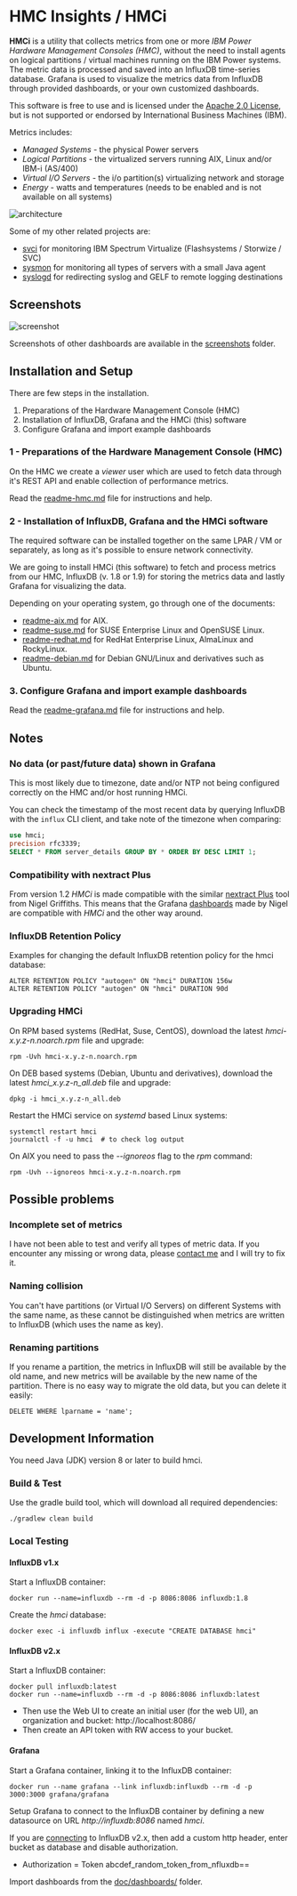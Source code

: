 # HMC Insights / HMCi

**HMCi** is a utility that collects metrics from one or more *IBM Power Hardware Management Consoles (HMC)*, without the need to install agents on logical partitions / virtual machines running on the IBM Power systems. The metric data is processed and saved into an InfluxDB time-series database. Grafana is used to visualize the metrics data from InfluxDB through provided dashboards, or your own customized dashboards.

This software is free to use and is licensed under the [Apache 2.0 License](LICENSE), but is not supported or endorsed by International Business Machines (IBM).

Metrics includes:

 - *Managed Systems* - the physical Power servers
 - *Logical Partitions* - the virtualized servers running AIX, Linux and/or IBM-i (AS/400)
 - *Virtual I/O Servers* - the i/o partition(s) virtualizing network and storage
 - *Energy* - watts and temperatures (needs to be enabled and is not available on all systems)

![architecture](doc/HMCi.png)

Some of my other related projects are:

- [svci](https://git.data.coop/nellemann/svci) for monitoring IBM Spectrum Virtualize (Flashsystems / Storwize / SVC)
- [sysmon](https://git.data.coop/nellemann/sysmon) for monitoring all types of servers with a small Java agent
- [syslogd](https://git.data.coop/nellemann/syslogd) for redirecting syslog and GELF to remote logging destinations

## Screenshots

![screenshot](doc/screenshots/sys-util.png)

Screenshots of other dashboards are available in the [screenshots](doc/screenshots/) folder.

## Installation and Setup

There are few steps in the installation.

1. Preparations of the Hardware Management Console (HMC)
2. Installation of InfluxDB, Grafana and the HMCi (this) software
3. Configure Grafana and import example dashboards


### 1 - Preparations of the Hardware Management Console (HMC)

On the HMC we create a *viewer* user which are used to fetch data through it's REST API and enable collection of performance metrics.

Read the [readme-hmc.md](doc/readme-hmc.md) file for instructions and help.


### 2 - Installation of InfluxDB, Grafana and the HMCi software

The required software can be installed together on the same LPAR / VM or separately, as long as it's possible to ensure network connectivity.

We are going to install HMCi (this software) to fetch and process metrics from our HMC, InfluxDB (v. 1.8 or 1.9) for storing the metrics data and lastly Grafana for visualizing the data.

Depending on your operating system, go through one of the documents:
 - [readme-aix.md](doc/readme-aix.md) for AIX.
 - [readme-suse.md](doc/readme-suse.md) for SUSE Enterprise Linux and OpenSUSE Linux.
 - [readme-redhat.md](doc/readme-redhat.md) for RedHat Enterprise Linux, AlmaLinux and RockyLinux.
 - [readme-debian.md](doc/readme-debian.md) for Debian GNU/Linux and derivatives such as Ubuntu.



### 3. Configure Grafana and import example dashboards

Read the [readme-grafana.md](doc/readme-grafana.md) file for instructions and help.


## Notes

### No data (or past/future data) shown in Grafana

This is most likely due to timezone, date and/or NTP not being configured correctly on the HMC and/or host running HMCi.

You can check the timestamp of the most recent data by querying InfluxDB with the ```influx``` CLI client, and take note of the timezone when comparing:

```sql
use hmci;
precision rfc3339;
SELECT * FROM server_details GROUP BY * ORDER BY DESC LIMIT 1;
```

### Compatibility with nextract Plus

From version 1.2 *HMCi* is made compatible with the similar [nextract Plus](https://www.ibm.com/support/pages/nextract-plus-hmc-rest-api-performance-statistics) tool from  Nigel Griffiths. This means that the Grafana [dashboards](https://grafana.com/grafana/dashboards/13819) made by Nigel are compatible with *HMCi* and the other way around.


### InfluxDB Retention Policy

Examples for changing the default InfluxDB retention policy for the hmci database:

```text
ALTER RETENTION POLICY "autogen" ON "hmci" DURATION 156w
ALTER RETENTION POLICY "autogen" ON "hmci" DURATION 90d
```

### Upgrading HMCi

On RPM based systems (RedHat, Suse, CentOS), download the latest *hmci-x.y.z-n.noarch.rpm* file and upgrade:
```shell
rpm -Uvh hmci-x.y.z-n.noarch.rpm
```

On DEB based systems (Debian, Ubuntu and derivatives), download the latest *hmci_x.y.z-n_all.deb* file and upgrade:
```shell
dpkg -i hmci_x.y.z-n_all.deb
```

Restart the HMCi service on *systemd* based Linux systems:

```shell
systemctl restart hmci
journalctl -f -u hmci  # to check log output
```

On AIX you need to pass the *--ignoreos* flag to the *rpm* command:

```shell
rpm -Uvh --ignoreos hmci-x.y.z-n.noarch.rpm
```

## Possible problems

### Incomplete set of metrics

I have not been able to test and verify all types of metric data. If you encounter any missing or wrong data, please [contact me](mark.nellemann@gmail.com) and I will try to fix it.


### Naming collision

You can't have partitions (or Virtual I/O Servers) on different Systems with the same name, as these cannot be distinguished when metrics are
written to InfluxDB (which uses the name as key).

### Renaming partitions

If you rename a partition, the metrics in InfluxDB will still be available by the old name, and new metrics will be available by the new name of the partition. There is no easy way to migrate the old data, but you can delete it easily:

```text
DELETE WHERE lparname = 'name';
```


## Development Information

You need Java (JDK) version 8 or later to build hmci.


### Build & Test

Use the gradle build tool, which will download all required dependencies:

```shell
./gradlew clean build
```

### Local Testing

#### InfluxDB v1.x

Start a InfluxDB container:

```shell
docker run --name=influxdb --rm -d -p 8086:8086 influxdb:1.8
```

Create the *hmci* database:

```shell
docker exec -i influxdb influx -execute "CREATE DATABASE hmci"
```

#### InfluxDB v2.x

Start a InfluxDB container:

```shell
docker pull influxdb:latest
docker run --name=influxdb --rm -d -p 8086:8086 influxdb:latest
```

- Then use the Web UI to create an initial user (for the web UI), an organization and bucket: http://localhost:8086/
- Then create an API token with RW access to your bucket.


#### Grafana

Start a Grafana container, linking it to the InfluxDB container:

```shell
docker run --name grafana --link influxdb:influxdb --rm -d -p 3000:3000 grafana/grafana
```

Setup Grafana to connect to the InfluxDB container by defining a new datasource on URL *http://influxdb:8086* named *hmci*.

If you are [connecting](https://docs.influxdata.com/influxdb/v2.7/tools/grafana/) to InfluxDB v2.x, then add a custom http header, enter bucket as database and disable authorization.
- Authorization = Token abcdef_random_token_from_nfluxdb==

Import dashboards from the [doc/dashboards/](doc/dashboards/) folder.
